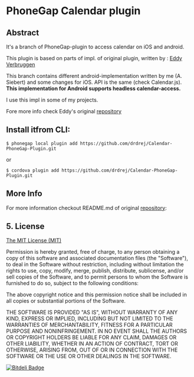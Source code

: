 # PhoneGap Calendar plugin

## Abstract
 
It's a branch of PhoneGap-plugin to access calendar on iOS and android. 
 
This plugin is based on parts of impl. of original plugin, written by : [Eddy Verbruggen](http://www.x-services.nl)


This branch contains different android-implementation written by me (A. Siebert) and some changes for iOS.
API is the same (check Calendar.js). **This implementation for Android supports headless calendar-access.**  

I use this impl in some of my projects.

Fore more info check Eddy's original [repository](https://github.com/EddyVerbruggen/Calendar-PhoneGap-Plugin)

## Install itfrom CLI:

```
$ phonegap local plugin add https://github.com/drdrej/Calendar-PhoneGap-Plugin.git
```
or
```
$ cordova plugin add https://github.com/drdrej/Calendar-PhoneGap-Plugin.git
```

## More Info
For more information checkout README.md of original [repository](https://github.com/EddyVerbruggen/Calendar-PhoneGap-Plugin):


## 5. License

[The MIT License (MIT)](http://www.opensource.org/licenses/mit-license.html)

Permission is hereby granted, free of charge, to any person obtaining a copy
of this software and associated documentation files (the "Software"), to deal
in the Software without restriction, including without limitation the rights
to use, copy, modify, merge, publish, distribute, sublicense, and/or sell
copies of the Software, and to permit persons to whom the Software is
furnished to do so, subject to the following conditions:

The above copyright notice and this permission notice shall be included in
all copies or substantial portions of the Software.

THE SOFTWARE IS PROVIDED "AS IS", WITHOUT WARRANTY OF ANY KIND, EXPRESS OR
IMPLIED, INCLUDING BUT NOT LIMITED TO THE WARRANTIES OF MERCHANTABILITY,
FITNESS FOR A PARTICULAR PURPOSE AND NONINFRINGEMENT. IN NO EVENT SHALL THE
AUTHORS OR COPYRIGHT HOLDERS BE LIABLE FOR ANY CLAIM, DAMAGES OR OTHER
LIABILITY, WHETHER IN AN ACTION OF CONTRACT, TORT OR OTHERWISE, ARISING FROM,
OUT OF OR IN CONNECTION WITH THE SOFTWARE OR THE USE OR OTHER DEALINGS IN
THE SOFTWARE.


[![Bitdeli Badge](https://d2weczhvl823v0.cloudfront.net/EddyVerbruggen/calendar-phonegap-plugin/trend.png)](https://bitdeli.com/free "Bitdeli Badge")

